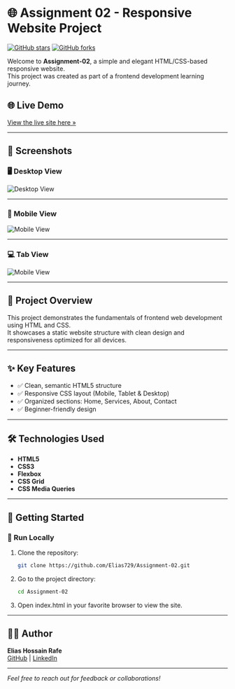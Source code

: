 # 🌐 Assignment 02 - Responsive Website Project

[![GitHub stars](https://img.shields.io/github/stars/Elias729/Assignment-02?style=social)](https://github.com/Elias729/Assignment-02/stargazers)
[![GitHub forks](https://img.shields.io/github/forks/Elias729/Assignment-02?style=social)](https://github.com/Elias729/Assignment-02/network)

Welcome to **Assignment-02**, a simple and elegant HTML/CSS-based responsive website.  
This project was created as part of a frontend development learning journey.

## 🌐 Live Demo
[View the live site here »](https://elias729.github.io/Assignment-02/)

---

## 📸 Screenshots

### 🖥️ Desktop View
![Desktop View](assets/demo/Dextop.png)

---

### 📱 Mobile View
![Mobile View](assets/demo/Mobile.png)

---

### 💻 Tab View
![Mobile View](assets/demo/Tab.png)

---

## 📁 Project Overview

This project demonstrates the fundamentals of frontend web development using HTML and CSS.  
It showcases a static website structure with clean design and responsiveness optimized for all devices.

---

## ✨ Key Features

- ✅ Clean, semantic HTML5 structure  
- ✅ Responsive CSS layout (Mobile, Tablet & Desktop)  
- ✅ Organized sections: Home, Services, About, Contact  
- ✅ Beginner-friendly design  

---

## 🛠️ Technologies Used

- **HTML5**  
- **CSS3**  
- **Flexbox**
- **CSS Grid**  
- **CSS Media Queries**

---

## 🚀 Getting Started


### 🔹 Run Locally

1. Clone the repository:
   ```bash
   git clone https://github.com/Elias729/Assignment-02.git

2. Go to the project directory:
    ```bash
   cd Assignment-02

3. Open index.html in your favorite browser to view the site.
   
--- 

## 👨‍💻 Author

**Elias Hossain Rafe**  
[GitHub](https://github.com/Elias729) | [LinkedIn](https://www.linkedin.com/in/elias-hossain-rafe-2b8250338)

---

*Feel free to reach out for feedback or collaborations!*
